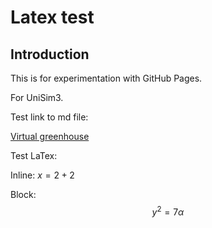 # Latex test

## Introduction

This is for experimentation with GitHub Pages.

For UniSim3.

Test link to md file:

[Virtual greenhouse](models/virtual-greenhouse.md)

Test LaTex:

Inline: $x=2+2$

Block:
$$
y^2 = 7\alpha 
$$


